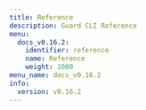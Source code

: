 ```yaml
---
title: Reference
description: Guard CLI Reference
menu:
  docs_v0.16.2:
    identifier: reference
    name: Reference
    weight: 1000
menu_name: docs_v0.16.2
info:
  version: v0.16.2
---
```


